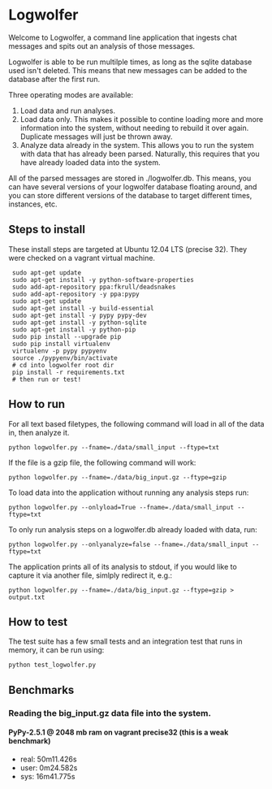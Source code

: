 Logwolfer
=========

Welcome to Logwolfer, a command line application that ingests chat messages and
spits out an analysis of those messages.

Logwolfer is able to be run multilple times, as long as the sqlite database used
isn't deleted. This means that new messages can be added to the database after
the first run.

Three operating modes are available:

1. Load data and run analyses.
2. Load data only. This makes it possible to contine loading more and more information
   into the system, without needing to rebuild it over again. Duplicate messages will
   just be thrown away.
3. Analyze data already in the system. This allows you to run the system with data
   that has already been parsed. Naturally, this requires that you have already loaded
   data into the system.

All of the parsed messages are stored in ./logwolfer.db. This means, you can have
several versions of your logwolfer database floating around, and you can store different
versions of the database to target different times, instances, etc.

Steps to install
----------------

These install steps are targeted at Ubuntu 12.04 LTS (precise 32). They were checked
on a vagrant virtual machine.

     sudo apt-get update
     sudo apt-get install -y python-software-properties
     sudo add-apt-repository ppa:fkrull/deadsnakes
     sudo add-apt-repository -y ppa:pypy
     sudo apt-get update
     sudo apt-get install -y build-essential
     sudo apt-get install -y pypy pypy-dev
     sudo apt-get install -y python-sqlite
     sudo apt-get install -y python-pip
     sudo pip install --upgrade pip
     sudo pip install virtualenv
     virtualenv -p pypy pypyenv
     source ./pypyenv/bin/activate
     # cd into logwolfer root dir
     pip install -r requirements.txt
     # then run or test!
   

How to run
----------

For all text based filetypes, the following command will load in all of the
data in, then analyze it.

    python logwolfer.py --fname=./data/small_input --ftype=txt

If the file is a gzip file, the following command will work:

    python logwolfer.py --fname=./data/big_input.gz --ftype=gzip

To load data into the application without running any analysis steps run:

    python logwolfer.py --onlyload=True --fname=./data/small_input --ftype=txt

To only run analysis steps on a logwolfer.db already loaded with data, run:

    python logwolfer.py --onlyanalyze=false --fname=./data/small_input --ftype=txt

The application prints all of its analysis to stdout, if you would like to
capture it via another file, simlply redirect it, e.g.:

    python logwolfer.py --fname=./data/big_input.gz --ftype=gzip > output.txt

How to test
-----------

The test suite has a few small tests and an integration test that runs in
memory, it can be run using:

    python test_logwolfer.py

Benchmarks
----------

### Reading the big_input.gz data file into the system.

#### PyPy-2.5.1 @ 2048 mb ram on vagrant precise32 (this is a weak benchmark)
- real:	50m11.426s
- user:	0m24.582s
- sys:	16m41.775s
